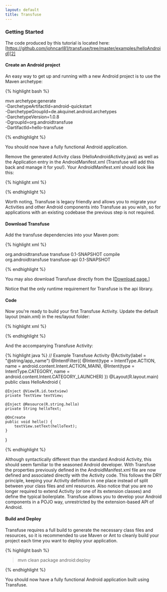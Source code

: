 ```yaml
---
layout: default
title: Transfuse
---
```


### Getting Started

The code produced by this tutorial is located here:  [https://github.com/johncarl81/transfuse/tree/master/examples/helloAndroid][2]

#### Create an Android project

An easy way to get up and running with a new Android project is to use the Maven archetype:

{% highlight bash %}

mvn archetype:generate \
  -DarchetypeArtifactId=android-quickstart \
  -DarchetypeGroupId=de.akquinet.android.archetypes \
  -DarchetypeVersion=1.0.8 \
  -DgroupId=org.androidtransfuse \
  -DartifactId=hello-transfuse

{% endhighlight %}

You should now have a fully functional Android application.

Remove the generated Activity class (HelloAndroidActivity.java) as well as the Application entry in the AndroidManifest.xml (Transfuse will add this back and manage it for you!).  Your AndroidManifest.xml should look like this:

{% highlight xml %}
<?xml version="1.0" encoding="utf-8"?>
<manifest xmlns:android="http://schemas.android.com/apk/res/android" 
package="org.androidtransfuse" android:versionCode="1" android:versionName="1.0-SNAPSHOT">
</manifest>
{% endhighlight %}

Worth noting, Transfuse is legacy friendly and allows you to migrate your Activities and other Android components into Transfuse as you wish, so for applications with an existing codebase the previous step is not required.

#### Download Transfuse

Add the transfuse dependencies into your Maven pom:

{% highlight xml %}

<dependency>
    <groupId>org.androidtransfuse</groupId>
    <artifactId>transfuse</artifactId>
    <version>0.1-SNAPSHOT</version>
    <scope>compile</scope>
</dependency>
<dependency>
    <groupId>org.androidtransfuse</groupId>
    <artifactId>transfuse-api</artifactId>
    <version>0.1-SNAPSHOT</version>
</dependency>

{% endhighlight %}

You may also download Transfuse directly from the [[Download page.](download.html)]

Notice that the only runtime requirement for Transfuse is the api library.

#### Code

Now you're ready to build your first Transfuse Activity.  Update the default layout (main.xml) in the res/layout folder:

{% highlight xml %}
<?xml version="1.0" encoding="utf-8"?>
<LinearLayout xmlns:android="http://schemas.android.com/apk/res/android"
              android:layout_width="fill_parent"
              android:layout_height="fill_parent">
    <TextView xmlns:android="http://schemas.android.com/apk/res/android"
              android:id="@+id/textview"
              android:layout_width="fill_parent"
              android:layout_height="fill_parent"/>
</LinearLayout>
{% endhighlight %}

And the accompanying Transfuse Activity:

{% highlight java %}
// Example Transfuse Activity
@Activity(label = "@string/app_name")
@IntentFilter({
        @Intent(type = IntentType.ACTION, name = android.content.Intent.ACTION_MAIN),
        @Intent(type = IntentType.CATEGORY, name = android.content.Intent.CATEGORY_LAUNCHER)
})
@Layout(R.layout.main)
public class HelloAndroid {

    @Inject @View(R.id.textview)
    private TextView textView;

    @Inject @Resource(R.string.hello)
    private String helloText;

    @OnCreate
    public void hello() {
        textView.setText(helloText);
    }
}

{% endhighlight %}

Although syntactically different than the standard Android Activity, this should seem familiar to the seasoned Android developer.  With Transfuse the properties previously defined in the AndroidManifest.xml file are now defined and associated directly with the Activity code.  This follows the DRY principle, keeping your Activity definition in one place instead of split between your class files and xml resources.  Also notice that you are no longer required to extend Activity (or one of its extension classes) and define the typical boilerplate.  Transfuse allows you to develop your Android components in a POJO way, unrestricted by the extension-based API of Android.

#### Build and Deploy

Transfuse requires a full build to generate the necessary class files and resources, so it is recommended to use Maven or Ant to cleanly build your project each time you want to deploy your application.

{% highlight bash %}

> mvn clean package android:deploy

{% endhighlight %}

You should now have a fully functional Android application built using Transfuse.

[1]: http://developer.android.com/training/index.html
[2]: https://github.com/johncarl81/transfuse/tree/master/examples/helloAndroid
